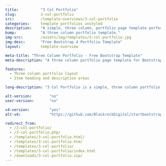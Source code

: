 ```yaml
---
title:			"3 Col Portfolio"
slug:			3-col-portfolio
src:			/template-overviews/3-col-portfolio
categories:		template portfolios unstyled
description:	"A simple, three column, portfolio page template perfect for showcasing a larger group of projects."
bump:			"A three column portfolio template."
img-src:		/assets/img/templates/3-col-portfolio.jpg
img-desc:		"Free Bootstrap 4 Portfolio Template"
layout:			template-overview

meta-title: "Three Column Portfolio - Free Bootstrap Template"
meta-description: "A three column portfolio page template for Bootstrap 4. All Start Bootstrap templates are free to use and open source."

features:
  - Three column portfolio layout
  - Item heading and description areas

long-description: "3 Col Portfolio is a simple, three column portfolio page grid that is ideal for showcasing a larger group of projects with minor details."

alt-version:		"no"
user-version:		"no"

v4-version:			"yes"
alt-v4:				"https://github.com/BlackrockDigital/startbootstrap-3-col-portfolio/archive/v4-dev.zip"

redirect_from:
  - /3-col-portfolio/
  - /3-col-portfolio.php/
  - /templates/3-col-portfolio.html/
  - /templates/3-col-portfolio.htm/
  - /templates/3-col-portfolio/
  - /templates/3-col-portfolio/index.html
  - /downloads/3-col-portfolio.zip/
---
```

